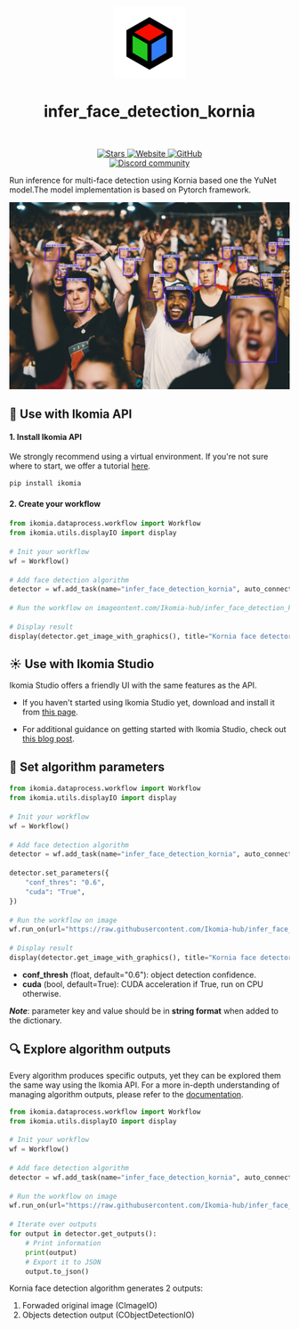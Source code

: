 <div align="center">
  <img src="https://raw.githubusercontent.com/Ikomia-hub/infer_face_detection_kornia/main/icons/icon.png" alt="Algorithm icon">
  <h1 align="center">infer_face_detection_kornia</h1>
</div>
<br />
<p align="center">
    <a href="https://github.com/Ikomia-hub/infer_face_detection_kornia">
        <img alt="Stars" src="https://img.shields.io/github/stars/Ikomia-hub/infer_face_detection_kornia">
    </a>
    <a href="https://app.ikomia.ai/hub/">
        <img alt="Website" src="https://img.shields.io/website/http/app.ikomia.ai/en.svg?down_color=red&down_message=offline&up_message=online">
    </a>
    <a href="https://github.com/Ikomia-hub/infer_face_detection_kornia/blob/main/LICENSE">
        <img alt="GitHub" src="https://img.shields.io/github/license/Ikomia-hub/infer_face_detection_kornia.svg?color=blue">
    </a>    
    <br>
    <a href="https://discord.com/invite/82Tnw9UGGc">
        <img alt="Discord community" src="https://img.shields.io/badge/Discord-white?style=social&logo=discord">
    </a> 
</p>

Run inference for multi-face detection using Kornia based one the YuNet model.The model implementation is based on Pytorch framework.

![Example image](https://raw.githubusercontent.com/Ikomia-hub/infer_face_detection_kornia/main/images/people-result.jpg)

## :rocket: Use with Ikomia API

#### 1. Install Ikomia API

We strongly recommend using a virtual environment. If you're not sure where to start, we offer a tutorial [here](https://www.ikomia.ai/blog/a-step-by-step-guide-to-creating-virtual-environments-in-python).

```sh
pip install ikomia
```

#### 2. Create your workflow

```python
from ikomia.dataprocess.workflow import Workflow
from ikomia.utils.displayIO import display

# Init your workflow
wf = Workflow()

# Add face detection algorithm
detector = wf.add_task(name="infer_face_detection_kornia", auto_connect=True)

# Run the workflow on imageontent.com/Ikomia-hub/infer_face_detection_kornia/main/images/people.jpg")

# Display result
display(detector.get_image_with_graphics(), title="Kornia face detector")
```

## :sunny: Use with Ikomia Studio

Ikomia Studio offers a friendly UI with the same features as the API.

- If you haven't started using Ikomia Studio yet, download and install it from [this page](https://www.ikomia.ai/studio).

- For additional guidance on getting started with Ikomia Studio, check out [this blog post](https://www.ikomia.ai/blog/how-to-get-started-with-ikomia-studio).

## :pencil: Set algorithm parameters

```python
from ikomia.dataprocess.workflow import Workflow
from ikomia.utils.displayIO import display

# Init your workflow
wf = Workflow()

# Add face detection algorithm
detector = wf.add_task(name="infer_face_detection_kornia", auto_connect=True)

detector.set_parameters({
    "conf_thres": "0.6",
    "cuda": "True",
})

# Run the workflow on image
wf.run_on(url="https://raw.githubusercontent.com/Ikomia-hub/infer_face_detection_kornia/main/images/people.jpg")

# Display result
display(detector.get_image_with_graphics(), title="Kornia face detector")
```

- **conf_thresh** (float, default="0.6"): object detection confidence.
- **cuda** (bool, default=True): CUDA acceleration if True, run on CPU otherwise.

***Note***: parameter key and value should be in **string format** when added to the dictionary.

## :mag: Explore algorithm outputs

Every algorithm produces specific outputs, yet they can be explored them the same way using the Ikomia API. For a more in-depth understanding of managing algorithm outputs, please refer to the [documentation](https://ikomia-dev.github.io/python-api-documentation/advanced_guide/IO_management.html).

```python
from ikomia.dataprocess.workflow import Workflow
from ikomia.utils.displayIO import display

# Init your workflow
wf = Workflow()

# Add face detection algorithm
detector = wf.add_task(name="infer_face_detection_kornia", auto_connect=True)

# Run the workflow on image
wf.run_on(url="https://raw.githubusercontent.com/Ikomia-hub/infer_face_detection_kornia/main/images/people.jpg")

# Iterate over outputs
for output in detector.get_outputs():
    # Print information
    print(output)
    # Export it to JSON
    output.to_json()
```

Kornia face detection algorithm generates 2 outputs:

1. Forwaded original image (CImageIO)
2. Objects detection output (CObjectDetectionIO)